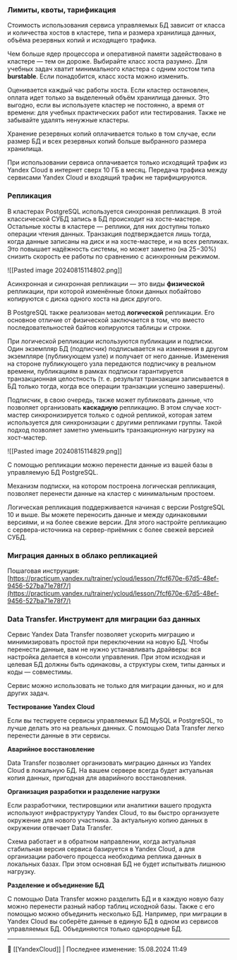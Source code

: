 ### Лимиты, квоты, тарификация

Стоимость использования сервиса управляемых БД зависит от класса и количества хостов в кластере, типа и размера хранилища данных, объёма резервных копий и исходящего трафика.

Чем больше ядер процессора и оперативной памяти задействовано в кластере — тем он дороже. Выбирайте класс хоста разумно. Для учебных задач хватит минимального кластера с одним хостом типа **burstable**. Если понадобится, класс хоста можно изменить.

Оценивается каждый час работы хоста. Если кластер остановлен, оплата идет только за выделенный объём хранилища данных. Это выгодно, если вы используете кластер не постоянно, а время от времени: для учебных практических работ или тестирования. Также не забывайте удалять ненужные кластеры.

Хранение резервных копий оплачивается только в том случае, если размер БД и всех резервных копий больше выбранного размера хранилища.

При использовании сервиса оплачивается только исходящий трафик из Yandex Cloud в интернет сверх 10 ГБ в месяц. Передача трафика между сервисами Yandex Cloud и входящий трафик не тарифицируются.

### Репликация

В кластерах PostgreSQL используется синхронная репликация. В этой классической СУБД запись в БД происходит на хосте-мастере. Остальные хосты в кластере — реплики, для них доступны только операции чтения данных. Транзакция подтверждается лишь тогда, когда данные записаны на диск и на хосте-мастере, и на всех репликах. Это повышает надёжность системы, но может заметно (на 25−30%) снизить скорость ее работы по сравнению с асинхронным режимом.

![[Pasted image 20240815114802.png]]

Асинхронная и синхронная репликации — это виды **физической** репликации, при которой изменённые блоки данных побайтово копируются с диска одного хоста на диск другого.

В PostgreSQL также реализован метод **логической** репликации. Его основное отличие от физической заключается в том, что вместо последовательностей байтов копируются таблицы и строки.

При логической репликации используются публикации и подписки. Один экземпляр БД (подписчик) подписывается на изменения в другом экземпляре (публикующем узле) и получает от него данные. Изменения на стороне публикующего узла передаются подписчику в реальном времени, публикациям в рамках подписки гарантируется транзакционная целостность (т. е. результат транзакции записывается в БД только тогда, когда все операции транзакции успешно завершены).

Подписчик, в свою очередь, также может публиковать данные, что позволяет организовать **каскадную** репликацию. В этом случае хост-мастер синхронизируется только с одной репликой, которая затем используется для синхронизации с другими репликами группы. Такой подход позволяет заметно уменьшить транзакционную нагрузку на хост-мастер.

![[Pasted image 20240815114829.png]]

С помощью репликации можно перенести данные из вашей базы в управляемую БД PostgreSQL.

Механизм подписки, на котором построена логическая репликация, позволяет перенести данные на кластер с минимальным простоем.

Логическая репликация поддерживается начиная с версии PostgreSQL 10 и выше. Вы можете переносить данные и между одинаковыми версиями, и на более свежие версии. Для этого настройте репликацию с сервера-источника на сервер-приёмник с более свежей версией СУБД.

### Миграция данных в облако репликацией

Пошаговая инструкция: [https://practicum.yandex.ru/trainer/ycloud/lesson/7fcf670e-67d5-48ef-9456-527ba71e78f7/](https://practicum.yandex.ru/trainer/ycloud/lesson/7fcf670e-67d5-48ef-9456-527ba71e78f7/)

### Data Transfer. Инструмент для миграции баз данных

Сервис Yandex Data Transfer позволяет ускорить миграцию и минимизировать простой при переключении на новую БД. Чтобы перенести данные, вам не нужно устанавливать драйверы: вся настройка делается в консоли управления. При этом исходная и целевая БД должны быть одинаковы, а структуры схем, типы данных и коды — совместимы.

Сервис можно использовать не только для миграции данных, но и для других задач.

**Тестирование Yandex Cloud**

Если вы тестируете сервисы управляемых БД MySQL и PostgreSQL, то лучше делать это на реальных данных. С помощью Data Transfer легко перенести данные в эти сервисы.

**Аварийное восстановление**

Data Transfer позволяет организовать миграцию данных из Yandex Cloud в локальную БД. На вашем сервере всегда будет актуальная копия данных, пригодная для аварийного восстановления.

**Организация разработки и разделение нагрузки**

Если разработчики, тестировщики или аналитики вашего продукта используют инфраструктуру Yandex Cloud, то вы быстро организуете окружение для нового участника. За актуальную копию данных в окружении отвечает Data Transfer.

Схема работает и в обратном направлении, когда актуальная стабильная версия сервиса базируется в Yandex Cloud, а для организации рабочего процесса необходима реплика данных в локальных базах. При этом основная БД не будет испытывать лишнюю нагрузку.

**Разделение и объединение БД**

С помощью Data Transfer можно разделить БД и в каждую новую базу можно перенести разный набор таблиц исходной базы. Также с его помощью можно объединить несколько БД. Например, при миграции в Yandex Cloud вы соберёте данные в единую БД в одном из сервисов управляемых БД. Объединяются только однородные БД.



----
📂 [[YandexCloud]] | Последнее изменение: 15.08.2024 11:49